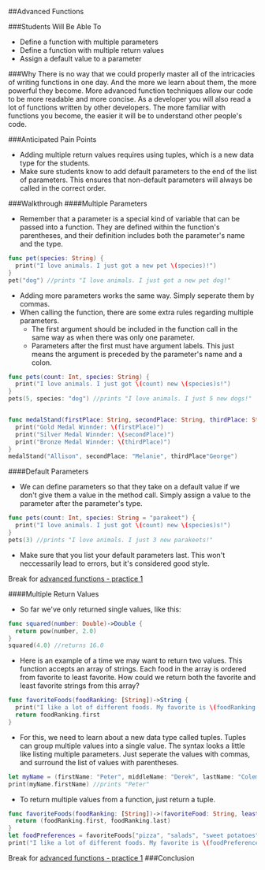 ##Advanced Functions

###Students Will Be Able To
- Define a function with multiple parameters
- Define a function with multiple return values
- Assign a default value to a parameter

###Why
There is no way that we could properly master all of the intricacies of writing functions in one day. And the more we learn about them, the more powerful they become. More advanced function techniques allow our code to be more readable and more concise. As a developer you will also read a lot of functions written by other developers. The more familiar with functions you become, the easier it will be to understand other people's code.  

###Anticipated Pain Points
- Adding multiple return values requires using tuples, which is a new data type for the students.
- Make sure students know to add default parameters to the end of the list of parameters. This ensures that non-default parameters will always be called in the correct order.

###Walkthrough
####Multiple Parameters
- Remember that a parameter is a special kind of variable that can be passed into a function. They are defined within the function's parentheses, and their definition includes both the parameter's name and the type.
```Swift
func pet(species: String) {
  print("I love animals. I just got a new pet \(species)!")
}
pet("dog") //prints "I love animals. I just got a new pet dog!" 
```
- Adding more parameters works the same way. Simply seperate them by commas.
- When calling the function, there are some extra rules regarding multiple parameters. 
  - The first argument should be included in the function call in the same way as when there was only one parameter.
  - Parameters after the first must have argument labels. This just means the argument is preceded by the parameter's name and a colon.
```Swift
func pets(count: Int, species: String) {
  print("I love animals. I just got \(count) new \(species)s!")
}
pets(5, species: "dog") //prints "I love animals. I just 5 new dogs!"


func medalStand(firstPlace: String, secondPlace: String, thirdPlace: String) {
  print("Gold Medal Winnder: \(firstPlace)")
  print("Silver Medal Winnder: \(secondPlace)")
  print("Bronze Medal Winnder: \(thirdPlace)")
}
medalStand("Allison", secondPlace: "Melanie", thirdPlace"George")
```

####Default Parameters
- We can define parameters so that they take on a default value if we don't give them a value in the method call. Simply assign a value to the parameter after the parameter's type.
```Swift
func pets(count: Int, species: String = "parakeet") {
  print("I love animals. I just got \(count) new \(species)s!")
}
pets(3) //prints "I love animals. I just 3 new parakeets!"
```
- Make sure that you list your default parameters last. This won't neccessarily lead to errors, but it's considered good style.

Break for [advanced functions - practice 1]()

####Multiple Return Values
- So far we've only returned single values, like this:
```Swift
func squared(number: Double)->Double {
  return pow(number, 2.0)
}
squared(4.0) //returns 16.0
```
- Here is an example of a time we may want to return two values. This function accepts an array of strings. Each food in the array is ordered from favorite to least favorite. How could we return both the favorite and least favorite strings from this array?
```Swift
func favoriteFoods(foodRanking: [String])->String {
  print("I like a lot of different foods. My favorite is \(foodRanking.first) and my least favorite is \(foodRanking.last).")
  return foodRanking.first
}
```
- For this, we need to learn about a new data type called tuples. Tuples can group multiple values into a single value. The syntax looks a little like listing multiple parameters. Just seperate the values with commas, and surround the list of values with parentheses.
```Swift
let myName = (firstName: "Peter", middleName: "Derek", lastName: "Coleman")
print(myName.firstName) //prints "Peter"
```
- To return multiple values from a function, just return a tuple.
```Swift
func favoriteFoods(foodRanking: [String])->(favoriteFood: String, leastFavoriteFood: String) {
  return (foodRanking.first, foodRanking.last)
}
let foodPreferences = favoriteFoods["pizza", "salads", "sweet potatoes", "chicken", "corn on the cob", "pasta"]
print("I like a lot of different foods. My favorite is \(foodPreferences.favoriteFood) and my least favorite is \(foodPreferences.leastFavoriteFood).")
```

Break for [advanced functions - practice 1]()
###Conclusion

